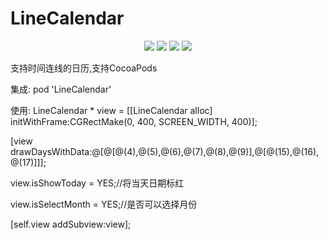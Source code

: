 # LineCalendar

<p align="center">
<a href=""><img src="https://img.shields.io/badge/pod-v1.0.3-brightgreen.svg"></a>
<a href=""><img src="https://img.shields.io/badge/ObjectiveC-compatible-orange.svg"></a>
<a href=""><img src="https://img.shields.io/badge/platform-iOS%205.0%2B-ff69b5152950834.svg"></a>
<a href="https://github.com/rakuyoMo/RKOTools/blob/master/LICENSE"><img src="https://img.shields.io/badge/license-MIT-green.svg?style=flat"></a>
</p>

支持时间连线的日历,支持CocoaPods

集成:
pod 'LineCalendar'

使用:
LineCalendar * view = [[LineCalendar alloc] initWithFrame:CGRectMake(0, 400, SCREEN_WIDTH, 400)];

[view drawDaysWithData:@[@[@(4),@(5),@(6),@(7),@(8),@(9)],@[@(15),@(16),@(17)]]];

view.isShowToday = YES;//将当天日期标红

view.isSelectMonth = YES;//是否可以选择月份

[self.view addSubview:view];

